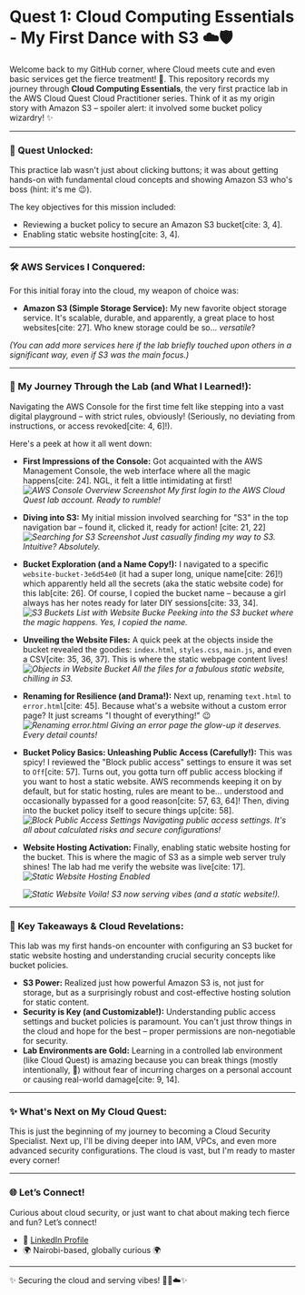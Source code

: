 # Quest 1: Cloud Computing Essentials - My First Dance with S3 ☁️🛡️

Welcome back to my GitHub corner, where Cloud meets cute and even basic services get the fierce treatment! 💅. This repository records my journey through **Cloud Computing Essentials**, the very first practice lab in the AWS Cloud Quest Cloud Practitioner series. Think of it as my origin story with Amazon S3 – spoiler alert: it involved some bucket policy wizardry! ✨

---

### 🚀 Quest Unlocked:

This practice lab wasn't just about clicking buttons; it was about getting hands-on with fundamental cloud concepts and showing Amazon S3 who's boss (hint: it's me 😉).

The key objectives for this mission included:
* Reviewing a bucket policy to secure an Amazon S3 bucket[cite: 3, 4].
* Enabling static website hosting[cite: 3, 4].

---

### 🛠️ AWS Services I Conquered:

For this initial foray into the cloud, my weapon of choice was:

* **Amazon S3 (Simple Storage Service):** My new favorite object storage service. It's scalable, durable, and apparently, a great place to host websites[cite: 27]. Who knew storage could be so... *versatile*?

*(You can add more services here if the lab briefly touched upon others in a significant way, even if S3 was the main focus.)*

---

### 💅 My Journey Through the Lab (and What I Learned!):

Navigating the AWS Console for the first time felt like stepping into a vast digital playground – with strict rules, obviously! (Seriously, no deviating from instructions, or access revoked[cite: 4, 6]!).

Here's a peek at how it all went down:

* **First Impressions of the Console:** Got acquainted with the AWS Management Console, the web interface where all the magic happens[cite: 24]. NGL, it felt a little intimidating at first!
  *![AWS Console Overview Screenshot](images/AWS%20Console.png "My first look at the AWS Console")*
  *My first login to the AWS Cloud Quest lab account. Ready to rumble!*

* **Diving into S3:** My initial mission involved searching for "S3" in the top navigation bar – found it, clicked it, ready for action! [cite: 21, 22]
  *![Searching for S3 Screenshot](images/S3%20Search.png)*
  *Just casually finding my way to S3. Intuitive? Absolutely.*

* **Bucket Exploration (and a Name Copy!):** I navigated to a specific `website-bucket-3e6d54e0` (it had a super long, unique name[cite: 26]!) which apparently held all the secrets (aka the static website code) for this lab[cite: 26]. Of course, I copied the bucket name – because a girl always has her notes ready for later DIY sessions[cite: 33, 34].
  *![S3 Buckets List with Website Bucke](images/Website%20Bucket.png)*
  *Peeking into the S3 bucket where the magic happens. Yes, I copied the name.*

* **Unveiling the Website Files:** A quick peek at the objects inside the bucket revealed the goodies: `index.html`, `styles.css`, `main.js`, and even a CSV[cite: 35, 36, 37]. This is where the static webpage content lives!
  *![Objects in Website Bucket](images/Website%20Bucket%20Objects.png)*
  *All the files for a fabulous static website, chilling in S3.*

* **Renaming for Resilience (and Drama!):** Next up, renaming `text.html` to `error.html`[cite: 45]. Because what's a website without a custom error page? It just screams "I thought of everything!" 😉
  *![Renaming error.html](images/Text-Error%20html.png)*
  *Giving an error page the glow-up it deserves. Every detail counts!*

* **Bucket Policy Basics: Unleashing Public Access (Carefully!):** This was spicy! I reviewed the "Block public access" settings to ensure it was set to `Off`[cite: 57]. Turns out, you gotta turn off public access blocking if you want to host a static website. AWS recommends keeping it on by default, but for static hosting, rules are meant to be... understood and occasionally bypassed for a good reason[cite: 57, 63, 64]! Then, diving into the bucket policy itself to secure things up[cite: 58].
  *![Block Public Access Settings](images/Block%20Public%20Access.png)*
  *Navigating public access settings. It's all about calculated risks and secure configurations!*

* **Website Hosting Activation:** Finally, enabling static website hosting for the bucket. This is where the magic of S3 as a simple web server truly shines! The lab had me verify the website was live[cite: 17].
  *![Static Website Hosting Enabled](images/Static%20Web%20Hosting%20Enabled.png)*

  *![Static Website](images/Static%20Website.png)*
  *Voila! S3 now serving vibes (and a static website!).*
---

### 🔑 Key Takeaways & Cloud Revelations:

This lab was my first hands-on encounter with configuring an S3 bucket for static website hosting and understanding crucial security concepts like bucket policies.

* **S3 Power:** Realized just how powerful Amazon S3 is, not just for storage, but as a surprisingly robust and cost-effective hosting solution for static content.
* **Security is Key (and Customizable!):** Understanding public access settings and bucket policies is paramount. You can't just throw things in the cloud and hope for the best – proper permissions are non-negotiable for security.
* **Lab Environments are Gold:** Learning in a controlled lab environment (like Cloud Quest) is amazing because you can break things (mostly intentionally, 👀) without fear of incurring charges on a personal account or causing real-world damage[cite: 9, 14].

---

### ✨ What's Next on My Cloud Quest:

This is just the beginning of my journey to becoming a Cloud Security Specialist. Next up, I'll be diving deeper into IAM, VPCs, and even more advanced security configurations. The cloud is vast, but I'm ready to master every corner!

---

### 🌐 Let’s Connect!

Curious about cloud security, or just want to chat about making tech fierce and fun? Let’s connect!

* 💼 [LinkedIn Profile](https://www.linkedin.com/in/mercy-ndonga/)
* 🌍 Nairobi-based, globally curious 🌍

---

✨ Securing the cloud and serving vibes! 🥂💅☁️✨


